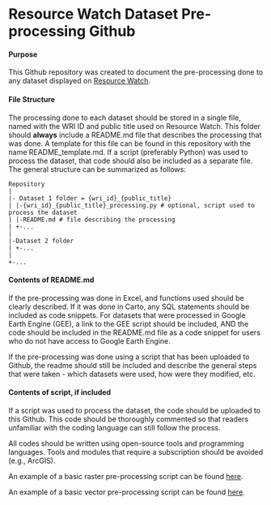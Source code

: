 # Resource Watch Dataset Pre-processing Github
#### Purpose
This Github repository was created to document the pre-processing done to any dataset displayed on [Resource Watch](https://resourcewatch.org/).

#### File Structure
The processing done to each dataset should be stored in a single file, named with the WRI ID and public title used on Resource Watch. This folder should **always** include a README.md file that describes the processing that was done. A template for this file can be found in this repository with the name README_template.md. If a script (preferably Python) was used to process the dataset, that code should also be included as a separate file. The general structure can be summarized as follows:

```
Repository
|
|- Dataset 1 folder = {wri_id}_{public_title}
| |-{wri_id}_{public_title}_processing.py # optional, script used to process the dataset
| |-README.md # file describing the processing
| +-...
|
|-Dataset 2 folder
| +-...
|
+-...
```

#### Contents of README.md
If the pre-processing was done in Excel, and functions used should be clearly described. If it was done in Carto, any SQL statements should be included as code snippets. For datasets that were processed in Google Earth Engine (GEE), a link to the GEE script should be included, AND the code should be included in the README.md file as a code snippet for users who do not have access to Google Earth Engine.

If the pre-processing was done using a script that has been uploaded to Github, the readme should still be included and describe the general steps that were taken - which datasets were used, how were they modified, etc.

#### Contents of script, if included
If a script was used to process the dataset, the code should be uploaded to this Github. This code should be thoroughly commented so that readers unfamiliar with the coding language can still follow the process.

All codes should be written using open-source tools and programming languages. Tools and modules that require a subscription should be avoided (e.g., ArcGIS).

An example of a basic raster pre-processing script can be found [here](https://github.com/resource-watch/data-pre-processing/blob/wat_070/wat_070_rw0_soil_erosion/wat_070_rw0_soil_erosion_processing.py).

An example of a basic vector pre-processing script can be found [here](https://github.com/resource-watch/data-pre-processing/tree/wat_070/com_017_rw2_major_ports).

